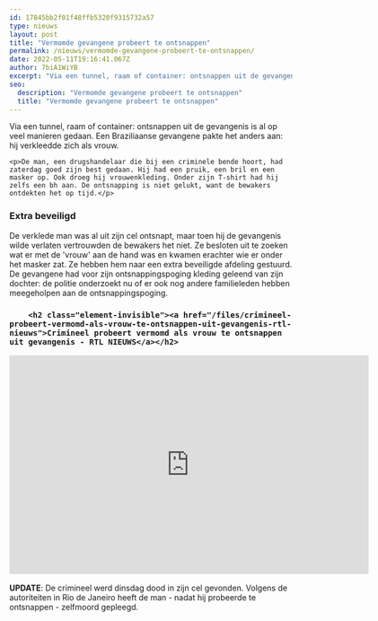 ```yaml
---
id: 17845bb2f01f48ffb5320f9315732a57
type: nieuws
layout: post
title: "Vermomde gevangene probeert te ontsnappen"
permalink: /nieuws/vermomde-gevangene-probeert-te-ontsnappen/
date: 2022-05-11T19:16:41.067Z
author: 7biA1WiYB
excerpt: "Via een tunnel, raam of container: ontsnappen uit de gevangenis is al op veel manieren gedaan. Een Braziliaanse gevangene pakte het anders aan: hij verkleedde zich als vrouw.  "
seo:
  description: "Vermomde gevangene probeert te ontsnappen"
  title: "Vermomde gevangene probeert te ontsnappen"
---
```

Via een tunnel, raam of container: ontsnappen uit de gevangenis is al op veel manieren gedaan. Een Braziliaanse gevangene pakte het anders aan: hij verkleedde zich als vrouw.  

    <p>De man, een drugshandelaar die bij een criminele bende hoort, had zaterdag goed zijn best gedaan. Hij had een pruik, een bril en een masker op. Ook droeg hij vrouwenkleding. Onder zijn T-shirt had hij zelfs een bh aan. De ontsnapping is niet gelukt, want de bewakers ontdekten het op tijd.</p>
<h3>Extra beveiligd</h3>
<p>De verklede man was al uit zijn cel ontsnapt, maar toen hij de gevangenis wilde verlaten vertrouwden de bewakers het niet. Ze besloten uit te zoeken wat er met de 'vrouw' aan de hand was en kwamen erachter wie er onder het masker zat. Ze hebben hem naar een extra beveiligde afdeling gestuurd. De gevangene had voor zijn ontsnappingspoging kleding geleend van zijn dochter: de politie onderzoekt nu of er ook nog andere familieleden hebben meegeholpen aan de ontsnappingspoging.</p>
<h3><div class="media media-element-container media-default"><div id="file-537976" class="file file-video file-video-youtube">

        <h2 class="element-invisible"><a href="/files/crimineel-probeert-vermomd-als-vrouw-te-ontsnappen-uit-gevangenis-rtl-nieuws">Crimineel probeert vermomd als vrouw te ontsnappen uit gevangenis - RTL NIEUWS</a></h2>
    
  
  <div class="content">
    <div class="media-youtube-video media-element file-default media-youtube-1">
  <iframe class="media-youtube-player" width="640" height="390" title="Crimineel probeert vermomd als vrouw te ontsnappen uit gevangenis - RTL NIEUWS" src="https://www.youtube.com/embed/eTTEvHF1sNQ?wmode=opaque&controls=" name="Crimineel probeert vermomd als vrouw te ontsnappen uit gevangenis - RTL NIEUWS" frameborder="0" allowfullscreen="">Video van Crimineel probeert vermomd als vrouw te ontsnappen uit gevangenis - RTL NIEUWS</iframe>
</div>
  </div>

  
</div>
</div></h3>
<p><strong>UPDATE</strong>: De crimineel werd dinsdag dood in zijn cel gevonden. Volgens de autoriteiten in Rio de Janeiro heeft de man - nadat hij probeerde te ontsnappen - zelfmoord gepleegd.</p>  
